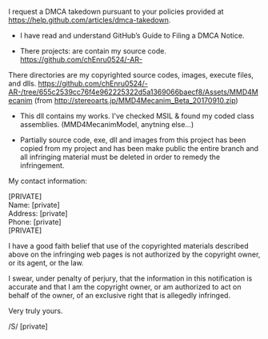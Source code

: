I request a DMCA takedown pursuant to your policies provided at
https://help.github.com/articles/dmca-takedown.

- I have read and understand GitHub’s Guide to Filing a DMCA Notice.

- There projects: are contain my source code.
https://github.com/chEnru0524/-AR-

There directories are my copyrighted source codes, images, execute
files, and dlls.
https://github.com/chEnru0524/-AR-/tree/655c2539cc76f4e962225322d5a1369066baecf8/Assets/MMD4Mecanim
(from http://stereoarts.jp/MMD4Mecanim_Beta_20170910.zip)
- This dll contains my works. I've checked MSIL & found my coded class
assemblies. (MMD4MecanimModel, anytning else...)

- Partially source code, exe, dll and images from this project has been
copied from my project and has been make public
the entire branch and all infringing material must be deleted in order
to remedy the infringement.

My contact information:

[PRIVATE]  
Name: [private]  
Address: [private]  
Phone: [private]  
[PRIVATE]

I have a good faith belief that use of the copyrighted materials
described above on the infringing web pages is not authorized by the
copyright owner, or its agent, or the law.

I swear, under penalty of perjury, that the information in this
notification is accurate and that I am the copyright owner, or am
authorized to act on behalf of the owner, of an exclusive right that is
allegedly infringed.

Very truly yours.

/S/ [private]
